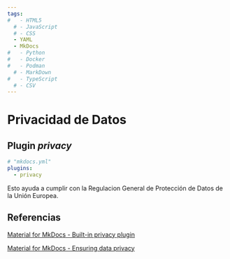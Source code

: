 ```yaml
---
tags:
#   - HTML5
  # - JavaScript
  # - CSS
  - YAML
  - MkDocs
#   - Python
#   - Docker
#   - Podman
  # - MarkDown
#   - TypeScript
  # - CSV
---
```



# Privacidad de Datos



## Plugin *privacy*

``` yaml title="Plugin privacy"
# "mkdocs.yml"
plugins:
  - privacy
```

Esto ayuda a cumplir con la Regulacion General de Protección de Datos de la Unión Europea.







## Referencias

[Material for MkDocs - Built-in privacy plugin](https://squidfunk.github.io/mkdocs-material/plugins/privacy/)

[Material for MkDocs - Ensuring data privacy](https://squidfunk.github.io/mkdocs-material/setup/ensuring-data-privacy/)